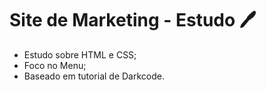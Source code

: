 # Site de Marketing - Estudo 🖊️

- Estudo sobre HTML e CSS;
- Foco no Menu;
- Baseado em tutorial de Darkcode.



